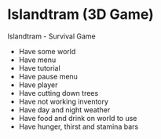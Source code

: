 # Islandtram (3D Game)
Islandtram - Survival Game

- Have some world
- Have menu
- Have tutorial
- Have pause menu
- Have player
- Have cutting down trees
- Have not working inventory
- Have day and night weather
- Have food and drink on world to use
- Have hunger, thirst and stamina bars

